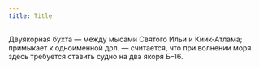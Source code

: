 ```yaml
---
title: Title
---
```


Двуякорная бухта — между мысами Святого Ильи и Киик-Атлама; примыкает к
одноименной дол. — считается, что при волнении моря здесь требуется ставить
судно на два якоря Б–16.
